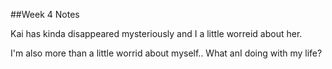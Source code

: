 ##Week 4 Notes

Kai has kinda disappeared mysteriously and I a little worreid about her. 

I'm also more than a little worrid about myself.. What anI doing with my life?


